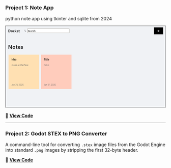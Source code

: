 ### **Project 1: Note App**
python note app using tkinter and sqlite from 2024

![](https://github.com/TheCreateGM/note-app/blob/main/main.png)

🔗 **[View Code](https://github.com/TheCreateGM/note-app)**

---

### **Project 2: Godot STEX to PNG Converter**
A command-line tool for converting `.stex` image files from the Godot Engine into standard `.png` images by stripping the first 32-byte header.

🔗 **[View Code](https://github.com/TheCreateGM/godotstex2png)**
